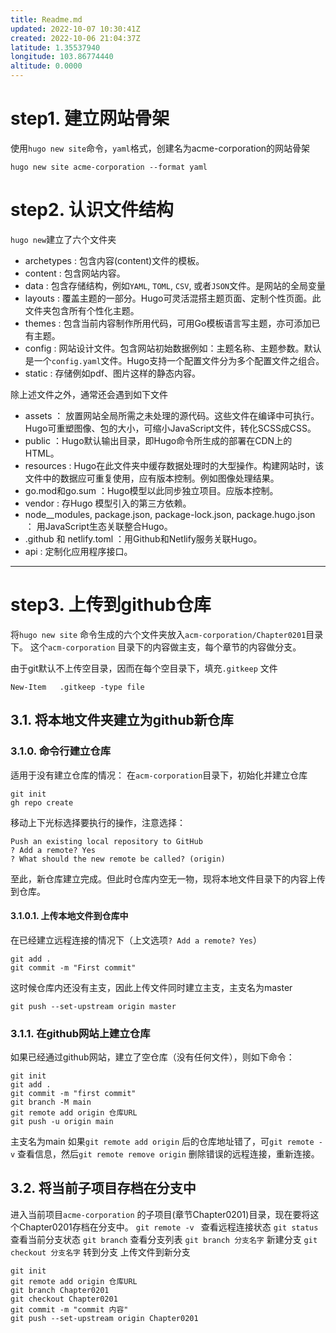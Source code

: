 ```yaml
---
title: Readme.md
updated: 2022-10-07 10:30:41Z
created: 2022-10-06 21:04:37Z
latitude: 1.35537940
longitude: 103.86774440
altitude: 0.0000
---
```


# step1. 建立网站骨架
使用`hugo new site`命令，`yaml`格式，创建名为acme-corporation的网站骨架
```
hugo new site acme-corporation --format yaml
```

# step2. 认识文件结构
`hugo new`建立了六个文件夹
- archetypes : 包含内容(content)文件的模板。
- content : 包含网站内容。
- data : 包含存储结构，例如`YAML`,  `TOML`, `CSV`, 或者`JSON`文件。是网站的全局变量
- layouts : 覆盖主题的一部分。Hugo可灵活混搭主题页面、定制个性页面。此文件夹包含所有个性化主题。
- themes : 包含当前内容制作所用代码，可用Go模板语言写主题，亦可添加已有主题。
- config : 网站设计文件。包含网站初始数据例如：主题名称、主题参数。默认是一个`config.yaml`文件。Hugo支持一个配置文件分为多个配置文件之组合。
- static : 存储例如pdf、图片这样的静态内容。

除上述文件之外，通常还会遇到如下文件

- assets ： 放置网站全局所需之未处理的源代码。这些文件在编译中可执行。Hugo可重塑图像、包的大小，可缩小JavaScript文件，转化SCSS成CSS。
- public ：Hugo默认输出目录，即Hugo命令所生成的部署在CDN上的HTML。
- resources : Hugo在此文件夹中缓存数据处理时的大型操作。构建网站时，该文件中的数据应可重复使用，应有版本控制。例如图像处理结果。
- go.mod和go.sum ：Hugo模型以此同步独立项目。应版本控制。
- vendor : 存Hugo 模型引入的第三方依赖。
- node__modules, package.json, package-lock.json, package.hugo.json ： 用JavaScript生态关联整合Hugo。
- .github 和 netlify.toml ：用Github和Netlify服务关联Hugo。
- api : 定制化应用程序接口。 
---

# step3. 上传到github仓库
将`hugo new site` 命令生成的六个文件夹放入`acm-corporation/Chapter0201`目录下。
这个`acm-corporation` 目录下的内容做主支，每个章节的内容做分支。

由于git默认不上传空目录，因而在每个空目录下，填充`.gitkeep` 文件
```
New-Item   .gitkeep -type file
```
## 3.1. 将本地文件夹建立为github新仓库
### 3.1.0. 命令行建立仓库
适用于没有建立仓库的情况：
在`acm-corporation`目录下，初始化并建立仓库
```
git init
gh repo create
```
移动上下光标选择要执行的操作，注意选择：
```
Push an existing local repository to GitHub
? Add a remote? Yes
? What should the new remote be called? (origin) 
```
至此，新仓库建立完成。但此时仓库内空无一物，现将本地文件目录下的内容上传到仓库。
#### 3.1.0.1. 上传本地文件到仓库中
在已经建立远程连接的情况下（上文选项`? Add a remote? Yes`）
```
git add .
git commit -m "First commit"
```
这时候仓库内还没有主支，因此上传文件同时建立主支，主支名为master
```
git push --set-upstream origin master
```
### 3.1.1. 在github网站上建立仓库
如果已经通过github网站，建立了空仓库（没有任何文件），则如下命令：
```
git init
git add .
git commit -m "first commit"
git branch -M main
git remote add origin 仓库URL
git push -u origin main
```
主支名为main
如果`git remote add origin` 后的仓库地址错了，可`git remote -v` 查看信息，然后`git remote remove origin` 删除错误的远程连接，重新连接。

## 3.2. 将当前子项目存档在分支中

进入当前项目`acme-corporation` 的子项目(章节Chapter0201)目录，现在要将这个Chapter0201存档在分支中。
`git remote -v ` 查看远程连接状态
`git status` 查看当前分支状态
`git branch` 查看分支列表
`git branch 分支名字` 新建分支
`git checkout 分支名字` 转到分支
上传文件到新分支
```
git init
git remote add origin 仓库URL
git branch Chapter0201
git checkout Chapter0201
git commit -m "commit 内容"
git push --set-upstream origin Chapter0201
```
